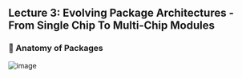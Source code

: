 ## Lecture 3: Evolving Package Architectures - From Single Chip To Multi-Chip Modules 

### 📌 Anatomy of Packages

![image](https://github.com/user-attachments/assets/a3e6b89e-73fd-4fec-a695-99d88c4c5b5d)
